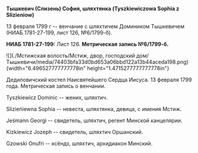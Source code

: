 **Тышкевич (Слизень) София, шляхтянка (Tyszkiewiczowa Sophia z
Slizieniow)**

13 февраля 1799 г -- венчание с шляхтичем Домиником Тышкевичем (НИАБ
1781-27-199, лист 126, №6/1799-б).

**НИАБ 1781-27-199:** Лист 126. **Метрическая запись №6/1799-б.**

![](./Мстижская волость/Мстиж, двор, господский дом/Тышкевичи/media/74403bfa33d0bd653a06bbd122a13b44aceda198.png){width="6.496527777777778in"
height="1.4715277777777778in"}

Дедиловичский костел Наисвятейшего Сердца Иисуса. 13 февраля 1799 года.
Метрическая запись о венчании.

Tyszkiewicz Dominic -- жених, шляхтич.

Slizieńiewna Sophia -- невеста, шляхтянка, девица, с имения Мстиж.

Jeśmann Georgi -- свидетель, шляхтич, регент Минской канцелярии.

Kizkiewicz Jozeph -- свидетель, шляхтич Оршанский.

Gzowski Onufri -- ксёндз, шляхтич, архидиакон Минский.
